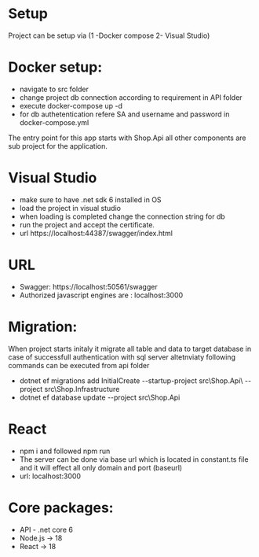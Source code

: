 # Setup

Project can be setup via (1 -Docker compose 2- Visual Studio)

# Docker setup:

- navigate to src folder
- change project db connection according to requirement in API folder
- execute docker-compose up -d
- for db authetentication refere SA and username and password in docker-compose.yml

The entry point for this app starts with Shop.Api all other components are
sub project for the application.

# Visual Studio

- make sure to have .net sdk 6 installed in OS
- load the project in visual studio
- when loading is completed change the connection string for db
- run the project and accept the certificate.
- url https://localhost:44387/swagger/index.html

# URL

- Swagger: https://localhost:50561/swagger
- Authorized javascript engines are : localhost:3000

# Migration:

When project starts initaly it migrate all table and data
to target database in case of successfull authentication with sql server
altetnviaty following commands can be executed from api folder

- dotnet ef migrations add InitialCreate --startup-project src\Shop.Api\ --project src\Shop.Infrastructure
- dotnet ef database update --project src\Shop.Api

# React

- npm i and followed npm run
- The server can be done via base url which is located in constant.ts file
  and it will effect all only domain and port (baseurl)
- url: localhost:3000

# Core packages:

- API - .net core 6
- Node.js -> 18
- React -> 18
